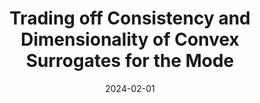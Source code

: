 ---
title: "Trading off Consistency and Dimensionality of Convex Surrogates for the Mode"
collection: publications
#permalink: /publication/paper-title-number-2
excerpt: 'In multiclass classification over $$n$$ outcomes, the outcomes must be embedded into the reals with dimension at least $$n−1$$ in order to design a consistent surrogate loss that leads to the "correct" classification, regardless of the data distribution. For large $$n$$, such as in information retrieval and structured prediction tasks, optimizing a surrogate in $$n−1$$ dimensions is often intractable. We investigate ways to trade off surrogate loss dimension, the number of problem instances, and restricting the region of consistency in the simplex for multiclass classification. Following past work, we examine an intuitive embedding procedure that maps outcomes into the vertices of convex polytopes in a low-dimensional surrogate space. We show that full-dimensional subsets of the simplex exist around each point mass distribution for which consistency holds, but also, with less than $$n−1$$ dimensions, there exist distributions for which a phenomenon called hallucination occurs, which is when the optimal report under the surrogate loss is an outcome with zero probability. Looking towards application, we derive a result to check if consistency holds under a given polytope embedding and low-noise assumption, providing insight into when to use a particular embedding. We provide examples of embedding $$n=2^d$$ outcomes into the d-dimensional unit cube and $$n=d!$$ outcomes into the d-dimensional permutahedron under low-noise assumptions. Finally, we demonstrate that with multiple problem instances, we can learn the mode with $$\frac{n}{2}$$ dimensions over the whole simplex'
date: 2024-02-01
venue: 'PrePrint'
paperurl: 'https://arxiv.org/abs/2402.10818'
citation: 'Nueve, Enrique, et al. "Trading off Consistency and Dimensionality of Convex Surrogates for the Mode." arXiv preprint arXiv:2402.10818 (2024).'
---